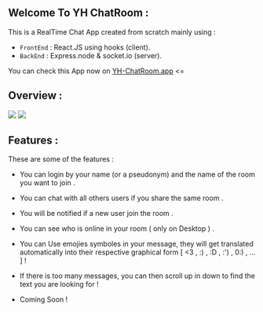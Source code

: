 ## Welcome To YH ChatRoom :

This is a RealTime Chat App created from scratch mainly using :

* `FrontEnd` : React.JS using hooks (client).
* `BackEnd` : Express.node & socket.io (server).

You can check this App now on [YH-ChatRoom.app](https://5f6a40420a3ee32206c7810e--yh-chatroom.netlify.app/) <=

## Overview :

![](client/public/chat1.png)
![](client/public/chat2.png)

## Features :

These are some of the features :

* You can login by your name (or a pseudonym) and the name of the room you want to join .

* You can chat with all others users if you share the same room .

* You will be notified if a new user join the room .

* You can see who is online in your room ( only on Desktop ) .

* You can Use emojies symboles in your message, they will get translated automatically into their respective graphical form [ <3 , :) , :D , :') , 0:) , ... ] !

* If there is too many messages, you can then scroll up in down to find the text you are looking for !

* Coming Soon !
